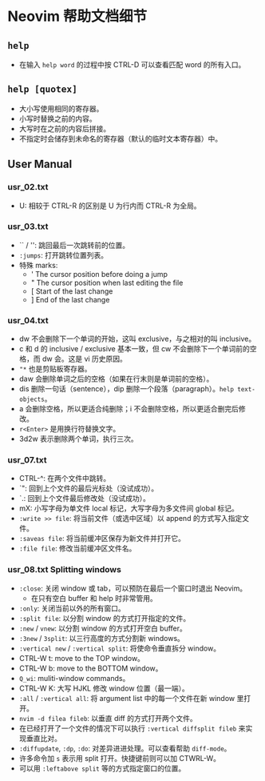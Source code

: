 # Neovim 帮助文档细节

## `help`

- 在输入 `help word` 的过程中按 CTRL-D 可以查看匹配 word 的所有入口。

## `help [quotex]`

- 大小写使用相同的寄存器。
- 小写时替换之前的内容。
- 大写时在之前的内容后拼接。
- 不指定时会储存到未命名的寄存器（默认的临时文本寄存器）中。

## User Manual

### usr_02.txt

- U: 相较于 CTRL-R 的区别是 U 为行内而 CTRL-R 为全局。

### usr_03.txt

- \`\` / '': 跳回最后一次跳转前的位置。
- `:jumps`: 打开跳转位置列表。
- 特殊 marks:
  - ' The cursor position before doing a jump
  - " The cursor position when last editing the file
  - [ Start of the last change
  - ] End of the last change

### usr_04.txt

- dw 不会删除下一个单词的开始，这叫 exclusive，与之相对的叫 inclusive。
- c 和 d 的 inclusive / exclusive 基本一致，但 cw 不会删除下一个单词前的空格，而 dw 会。这是 vi 历史原因。
- `"*` 也是剪贴板寄存器。
- daw 会删除单词之后的空格（如果在行末则是单词前的空格）。
- dis 删除一句话（sentence），dip 删除一个段落（paragraph）。`help text-objects`。
- a 会删除空格，所以更适合纯删除；i 不会删除空格，所以更适合删完后修改。
- `r<Enter>` 是用换行符替换文字。
- 3d2w 表示删除两个单词，执行三次。

### usr_07.txt

- CTRL-^: 在两个文件中跳转。
- `": 回到上个文件的最后光标处（没试成功）。
- `.: 回到上个文件最后修改处（没试成功）。
- mX: 小写字母为单文件 local 标记，大写字母为多文件间 global 标记。
- `:write >> file`: 将当前文件（或选中区域）以 append 的方式写入指定文件。
- `:saveas file`: 将当前缓冲区保存为新文件并打开它。
- `:file file`: 修改当前缓冲区文件名。

### usr_08.txt Splitting windows

- `:close`: 关闭 window 或 tab，可以预防在最后一个窗口时退出 Neovim。
  - 在只有空白 buffer 和 help 时非常管用。
- `:only`: 关闭当前以外的所有窗口。
- `:split file`: 以分割 window 的方式打开指定的文件。
- `:new` / `vnew`: 以分割 window 的方式打开空白 buffer。
- `:3new` / `3split`: 以三行高度的方式分割新 windows。
- `:vertical new` / `:vertical split`: 将使命令垂直拆分 window。
- CTRL-W t: move to the TOP window。
- CTRL-W b: move to the BOTTOM window。
- `Q_wi`: muliti-window commands。
- CTRL-W K: 大写 HJKL 修改 window 位置（最一端）。
- `:all` / `:vertical all`: 将 argument list 中的每一个文件在新 window 里打开。
- `nvim -d filea fileb`: 以垂直 diff 的方式打开两个文件。
- 在已经打开了一个文件的情况下可以执行 `:vertical diffsplit fileb` 来实现垂直比对。
- `:diffupdate`, `:dp`, `:do`: 对差异进进处理。可以查看帮助 `diff-mode`。
- 许多命令加 `s` 表示用 split 打开。快捷键前则可以加 CTWRL-W。
- 可以用 `:leftabove split` 等的方式指定窗口的位置。
